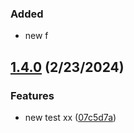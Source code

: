 

### Added

- new f

## [1.4.0](https://github.com/skopciewski/srtest/compare/1.3.2...1.4.0) (2/23/2024)


### Features

* new test xx ([07c5d7a](https://github.com/skopciewski/srtest/commit/07c5d7a462fb8fea988429c10021a5395f3fc5f4))
